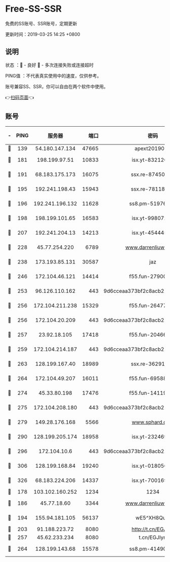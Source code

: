 # Free-SS-SSR

免费的SS账号、SSR账号，定期更新

更新时间：2019-03-25 14:25 +0800

## 说明

状态     ：🙂 - 良好 🙁 - 多次连接失败或连接超时

PING值   ：不代表真实使用中的速度，仅供参考。

账号兼容SS、SSR，你可以自由在两个软件中使用。

👉[扫码页面](https://liesauer.github.io/Free-SS-SSR/)👈

## 账号

|-|PING|服务器|端口|密码|加密方式|区域|
|:----:|:----:|:-----:|-----:|:----:|:----:|:----:|
|🙂|139|54.180.147.134|47665|apext2019001|chacha20|KR|
|🙂|181|198.199.97.51|10833|isx.yt-83212051|aes-256-cfb|US|
|🙂|191|68.183.175.173|16075|ssx.re-87450800|aes-256-cfb|US|
|🙂|195|192.241.198.43|15943|ssx.re-78118439|aes-256-cfb|US|
|🙂|196|192.241.196.132|11628|ss8.pm-51976086|aes-256-cfb|US|
|🙂|198|198.199.101.65|16583|isx.yt-99807237|aes-256-cfb|US|
|🙂|207|192.241.204.13|14213|isx.yt-45444530|aes-256-cfb|US|
|🙂|228|45.77.254.220|6789|www.darrenliuwei.com|aes-256-cfb|SG|
|🙂|238|173.193.85.131|30587|jaz|aes-256-cfb|US|
|🙂|246|172.104.46.121|14414|f55.fun-27900052|aes-256-cfb|SG|
|🙂|253|96.126.110.162|443|9d6cceaa373bf2c8acb22e60b6a58be6|aes-256-cfb|US|
|🙂|256|172.104.211.238|15329|f55.fun-26477830|aes-256-cfb|US|
|🙂|256|172.104.20.209|443|9d6cceaa373bf2c8acb22e60b6a58be6|aes-256-cfb|US|
|🙂|257|23.92.18.105|17418|f55.fun-20466360|aes-256-cfb|US|
|🙂|259|172.104.214.187|443|9d6cceaa373bf2c8acb22e60b6a58be6|aes-256-cfb|US|
|🙂|263|128.199.167.40|18989|ssx.re-36291667|aes-256-cfb|SG|
|🙂|264|172.104.49.207|16011|f55.fun-69588611|aes-256-cfb|SG|
|🙂|274|45.33.80.198|17476|f55.fun-14119354|aes-256-cfb|US|
|🙂|275|172.104.208.180|443|9d6cceaa373bf2c8acb22e60b6a58be6|aes-256-cfb|US|
|🙂|279|149.28.176.168|5566|www.sphard.com|aes-256-cfb|AU|
|🙂|290|128.199.205.174|18958|isx.yt-23246938|aes-256-cfb|SG|
|🙂|296|172.104.10.6|443|9d6cceaa373bf2c8acb22e60b6a58be6|aes-256-cfb|US|
|🙂|306|128.199.168.84|19240|isx.yt-01805648|aes-256-cfb|SG|
|🙂|326|68.183.224.206|14337|isx.yt-70016969|aes-256-cfb|SG|
|🙂|178|103.102.160.252|1234|1234|rc4-md5|JP|
|🙂|186|45.77.18.60|3344|www.darrenliuwei.com|aes-256-cfb|JP|
|🙂|194|155.94.181.105|56137|wE5^XH8Quw|aes-256-cfb|US|
|🙂|203|91.188.223.72|8080|http://t.cn/EGJIyrl|rc4-md5|RU|
|🙂|257|45.62.233.234|8080|t.cn/EGJIyrl|rc4-md5|CA|
|🙂|264|128.199.143.68|15578|ss8.pm-41490223|aes-256-cfb|SG|
